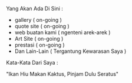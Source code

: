 Yang Akan Ada Di Sini :

- gallery ( on-going )
- quote site ( on-going )
- web buatan kami ( ngenteni arek-arek )
- Art Site ( on-going )
- prestasi ( on-going )
- Dan Lain-Lain ( Tergantung Kewarasan Saya )

Kata-Kata Dari Saya :

"Ikan Hiu Makan Kaktus, Pinjam Dulu Seratus"
